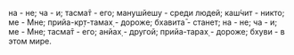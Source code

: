 на - не; ча - и; тасма̄т - его; манушйешу - среди людей; каш́чит - никто; ме - Мне; прийа-кр̣т-тамах̣ - дороже; бхавита̄ - станет; на - не; ча - и; ме - Мне; тасма̄т - его; анйах̣ - другой; прийа-тарах̣ - дороже; бхуви - в этом мире.